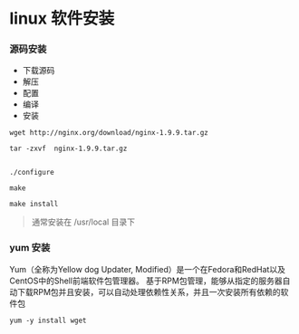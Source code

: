 # linux 软件安装


### 源码安装

- 下载源码
- 解压
- 配置
- 编译
- 安装



```
wget http://nginx.org/download/nginx-1.9.9.tar.gz  

tar -zxvf  nginx-1.9.9.tar.gz


./configure
 
make
 
make install

```



> 通常安装在 /usr/local 目录下



### yum 安装

Yum（全称为Yellow dog Updater, Modified）是一个在Fedora和RedHat以及CentOS中的Shell前端软件包管理器。 基于RPM包管理，能够从指定的服务器自动下载RPM包并且安装，可以自动处理依赖性关系，并且一次安装所有依赖的软件包

```
yum -y install wget
```
